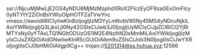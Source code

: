 ssr://NjcuMjMwLjE2OS4yNDU6MjMzMzphdXRoX2FlczEyOF9zaGExOmFlcy0yNTYtY2ZiOnBsYWluOlpHOTFZaTVwYnc
vmess://ewoidiI6ICIyIiwKInBzIjogIjIzM3YyLmNvbV80Ny45MS4yNDcuNjkiLAoiYWRkIjogIjQ3LjkxLjI0Ny42OSIsCiJwb3J0IjogIjUyMCIsCiJpZCI6ICI2YjRiMTYxNy0yYTAxLTQ1NGItODUzOS1iM2E4NzlhN2IxMmMiLAoiYWlkIjogIjIzMyIsCiJuZXQiOiAidGNwIiwKInR5cGUiOiAibm9uZSIsCiJob3N0IjogIiIsCiJwYXRoIjogIiIsCiJ0bHMiOiAiIgp9Cg==
trojan://5201314@ss.huhua.xyz:12566
